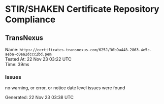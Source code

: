 # STIR/SHAKEN Certificate Repository Compliance

## TransNexus

Name: `https://certificates.transnexus.com/625J/30b9a448-2863-4e5c-aeba-c0ea2dccc2bd.pem`\
Tested At: 22 Nov 23 03:22 UTC\
Time: 39ms

### Issues

no warning, or error, or notice date level issues were found

Generated: 22 Nov 23 03:38 UTC